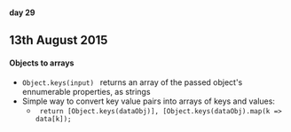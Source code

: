 #### day 29
## 13th August 2015

#### Objects to arrays
* `Object.keys(input) ` returns an array of the passed object's ennumerable properties, as strings 
* Simple way to convert key value pairs into arrays of keys and values:
  * ` return [Object.keys(dataObj)], [Object.keys(dataObj).map(k => data[k]);`
